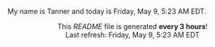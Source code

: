My name is Tanner and today is Friday, May 9, 5:23 AM EDT.

<p align="center">This <i>README</i> file is generated <b>every 3 hours</b>!</br>Last refresh: Friday, May 9, 5:23 AM EDT<br /></p>
